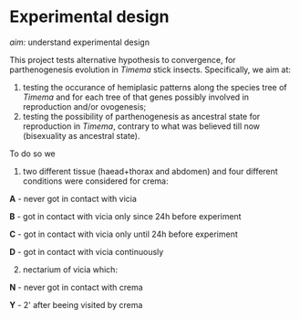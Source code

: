 # Experimental design


*aim:* understand experimental design


This project tests alternative hypothesis to convergence, for parthenogenesis evolution in *Timema* stick insects. 
Specifically, we aim at:


1. testing the occurance of hemiplasic patterns along the species tree of *Timema* and for each tree of that genes possibly involved in reproduction and/or ovogenesis;
2. testing the possibility of parthenogenesis as ancestral state for reproduction in *Timema*, contrary to what was believed till now (bisexuality as ancestral state). 


To do so we 


1. two different tissue (haead+thorax and abdomen) and four different conditions were considered for crema:


**A**  -  never got in contact with vicia

**B**  -  got in contact with vicia only since 24h before experiment

**C**  -  got in contact with vicia only until 24h before experiment 

**D**  -  got in contact with vicia continuously


2. nectarium of vicia which:

**N**  -  never got in contact with crema

**Y**  -  2' after beeing visited by crema

